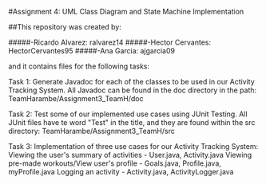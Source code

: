 #Assignment 4: UML Class Diagram and State Machine Implementation

##This repository was created by:

#####-Ricardo Alvarez: ralvarez14
#####-Hector Cervantes: HectorCervantes95
#####-Ana Garcia: ajgarcia09

and it contains files for the following tasks:

Task 1:
	Generate Javadoc for each of the classes to be
	used in our Activity Tracking System. All Javadoc
	can be found in the doc directory in the path:
	TeamHarambe/Assignment3_TeamH/doc 

Task 2:
	Test some of our implemented use cases using JUnit Testing.
	All JUnit files have te word "Test" in the title, and they
	are found within the src directory:
	TeamHarambe/Assignment3_TeamH/src
	
Task 3:
	Implementation of three use cases for our Activity Tracking System:
	 Viewing the user's summary of activities - User.java, Activity.java
	 Viewing pre-made workouts/View user's profile - Goals.java, Profile.java, myProfile.java
	 Logging an activity - Activity.java, ActivityLogger.java
	  
	 